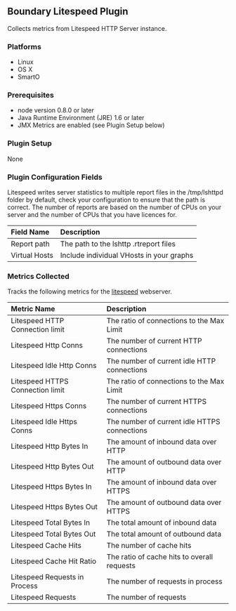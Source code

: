 Boundary Litespeed Plugin
-------------------------

Collects metrics from Litespeed HTTP Server instance.

### Platforms
- Linux
- OS X
- SmartO

### Prerequisites
- node version 0.8.0 or later
- Java Runtime Environment (JRE) 1.6 or later
- JMX Metrics are enabled (see Plugin Setup below)

### Plugin Setup
None

### Plugin Configuration Fields

Litespeed writes server statistics to multiple report files in the /tmp/lshttpd folder by default, check your configuration to ensure that the path is correct.  The number of reports are based on the number of CPUs on your server and the number of CPUs that you have licences for.

|Field Name   |Description                             |
|:------------|:---------------------------------------|
|Report path  |The path to the lshttp .rtreport files  |
|Virtual Hosts|Include individual VHosts in your graphs|


### Metrics Collected

Tracks the following metrics for the [litespeed](http://www.litespeedtech.com/) webserver.

|Metric Name                     |Description                                 |
|:-------------------------------|:-------------------------------------------|
|Litespeed HTTP Connection limit |The ratio of connections to the Max Limit   |
|Litespeed Http Conns            |The number of current HTTP connections      |
|Litespeed Idle Http Conns       |The number of current idle HTTP connections |
|Litespeed HTTPS Connection limit|The ratio of connections to the Max Limit   |
|Litespeed Https Conns           |The number of current HTTPS connections     |
|Litespeed Idle Https Conns      |The number of current idle HTTPS connections|
|Litespeed Http Bytes In         |The amount of inbound data over HTTP        |
|Litespeed Http Bytes Out        |The amount of outbound data over HTTP       |
|Litespeed Https Bytes In        |The amount of inbound data over HTTPS       |
|Litespeed Https Bytes Out       |The amount of outbound data over HTTPS      |
|Litespeed Total Bytes In        |The total amount of inbound data            |
|Litespeed Total Bytes Out       |The total amount of outbound data           |
|Litespeed Cache Hits            |The number of cache hits                    |
|Litespeed Cache Hit Ratio       |The ratio of cache hits to overall requests |
|Litespeed Requests in Process   |The number of requests in process           |
|Litespeed Requests              |The number of requests                      |

